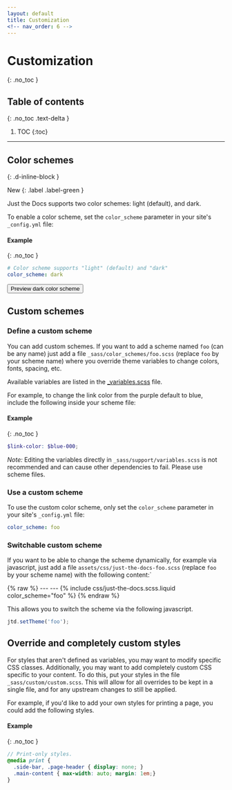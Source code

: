 ```yaml
---
layout: default
title: Customization
<!-- nav_order: 6 -->
---
```


# Customization
{: .no_toc }

## Table of contents
{: .no_toc .text-delta }

1. TOC
{:toc}

---

## Color schemes
{: .d-inline-block }

New
{: .label .label-green }

Just the Docs supports two color schemes: light (default), and dark.

To enable a color scheme, set the `color_scheme` parameter in your site's `_config.yml` file:

#### Example
{: .no_toc }

```yaml
# Color scheme supports "light" (default) and "dark"
color_scheme: dark
```
<button class="btn js-toggle-dark-mode">Preview dark color scheme</button>

<script>
const toggleDarkMode = document.querySelector('.js-toggle-dark-mode');

jtd.addEvent(toggleDarkMode, 'click', function(){
  if (jtd.getTheme() === 'dark') {
    jtd.setTheme('light');
    toggleDarkMode.textContent = 'Preview dark color scheme';
  } else {
    jtd.setTheme('dark');
    toggleDarkMode.textContent = 'Return to the light side';
  }
});
</script>

## Custom schemes

### Define a custom scheme

You can add custom schemes.
If you want to add a scheme named `foo` (can be any name) just add a file `_sass/color_schemes/foo.scss` (replace `foo` by your scheme name) 
where you override theme variables to change colors, fonts, spacing, etc.

Available variables are listed in the [_variables.scss](https://github.com/pmarsceill/just-the-docs/tree/master/_sass/support/_variables.scss) file.

For example, to change the link color from the purple default to blue, include the following inside your scheme file:

#### Example
{: .no_toc }

```scss
$link-color: $blue-000;
```

_Note:_ Editing the variables directly in `_sass/support/variables.scss` is not recommended and can cause other dependencies to fail.
Please use scheme files.

### Use a custom scheme

To use the custom color scheme, only set the `color_scheme` parameter in your site's `_config.yml` file:
```yaml
color_scheme: foo
```

### Switchable custom scheme

If you want to be able to change the scheme dynamically, for example via javascript, just add a file `assets/css/just-the-docs-foo.scss` (replace `foo` by your scheme name)
with the following content:`

{% raw %}
    ---
    ---
    {% include css/just-the-docs.scss.liquid color_scheme="foo" %}
{% endraw %}

This allows you to switch the scheme via the following javascript.

```js
jtd.setTheme('foo');
```

## Override and completely custom styles

For styles that aren't defined as variables, you may want to modify specific CSS classes.
Additionally, you may want to add completely custom CSS specific to your content.
To do this, put your styles in the file `_sass/custom/custom.scss`.
This will allow for all overrides to be kept in a single file, and for any upstream changes to still be applied.

For example, if you'd like to add your own styles for printing a page, you could add the following styles.

#### Example
{: .no_toc }

```scss
// Print-only styles.
@media print {
  .side-bar, .page-header { display: none; }
  .main-content { max-width: auto; margin: 1em;}
}
```
